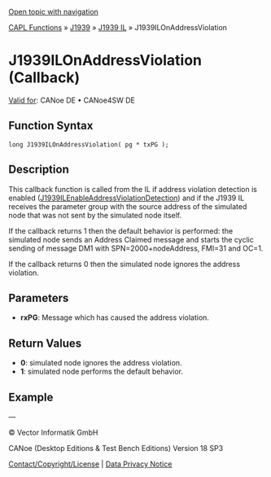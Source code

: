 [Open topic with navigation](../../../../../../CANoeDEFamily.htm#Topics/CAPLFunctions/J1939/J1939InteractionLayer/Functions/CAPLfunctionJ1939ILOnAddressViolation.md)

[CAPL Functions](../../../CAPLfunctions.md) » [J1939](../../CAPLfunctionsJ1939StartPage.md) » [J1939 IL](../CAPLfunctionsJ1939ILOverview.md) » J1939ILOnAddressViolation

# J1939ILOnAddressViolation (Callback)

[Valid for](../../../../Shared/FeatureAvailability.md): CANoe DE • CANoe4SW DE

## Function Syntax

```plaintext
long J1939ILOnAddressViolation( pg * txPG );
```

## Description

This callback function is called from the IL if address violation detection is enabled ([J1939ILEnableAddressViolationDetection](CAPLfunctionJ1939ILEnableAddressViolationDetection.md)) and if the J1939 IL receives the parameter group with the source address of the simulated node that was not sent by the simulated node itself.

If the callback returns 1 then the default behavior is performed: the simulated node sends an Address Claimed message and starts the cyclic sending of message DM1 with SPN=2000+nodeAddress, FMI=31 and OC=1.

If the callback returns 0 then the simulated node ignores the address violation.

## Parameters

- **rxPG**: Message which has caused the address violation.

## Return Values

- **0**: simulated node ignores the address violation.
- **1**: simulated node performs the default behavior.

## Example

—

© Vector Informatik GmbH

CANoe (Desktop Editions & Test Bench Editions) Version 18 SP3

[Contact/Copyright/License](../../../../Shared/ContactCopyrightLicense.md) | [Data Privacy Notice](https://www.vector.com/int/en/company/get-info/privacy-policy/)
